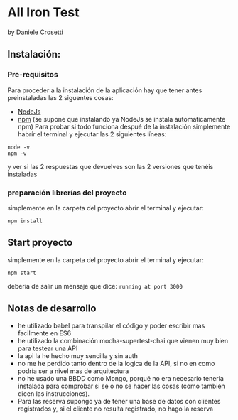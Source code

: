 # All Iron Test
by Daniele Crosetti

## Instalación: 
### Pre-requisitos
Para proceder a la instalación de la aplicación hay que tener antes preinstaladas las 2 siguentes cosas:
- [NodeJs](https://nodejs.org/en/download/ "NodeJs")
- [npm](https://www.npmjs.com/get-npm "npm") (se supone que instalando ya NodeJs se instala automaticamente npm)
Para probar si todo funciona despué de la instalación simplemente habrír el terminal y ejecutar las 2 siguientes líneas:
```
node -v
npm -v
```
y ver si las 2 respuestas que devuelves son las 2 versiones que tenéis instaladas
### preparación librerías del proyecto
simplemente en la carpeta del proyecto abrír el terminal y ejecutar:
```
npm install
```
## Start proyecto
simplemente en la carpeta del proyecto abrír el terminal y ejecutar:
```
npm start
```
debería de salir un mensaje que dice: `running at port 3000`

## Notas de desarrollo
- he utilizado babel para transpilar el código y poder escribir mas facilmente en ES6
- he utilizado la combinación mocha-supertest-chai que vienen muy bien para testear una API
- la api la he hecho muy sencilla y sin auth
- no me he perdido tanto dentro de la logica de la API, si no en como podría ser a nivel mas de arquitectura
- no he usado una BBDD como Mongo, porqué no era necesario tenerla instalada para comprobar si se o no se hacer las cosas (como también dicen las instrucciones).
- Para las reserva supongo ya de tener una base de datos con clientes registrados y, si el cliente no resulta registrado, no hago la reserva


